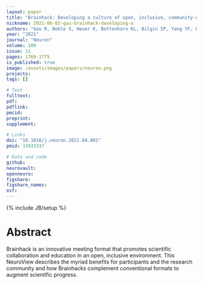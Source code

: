 ```yaml
---
layout: paper
title: "Brainhack: Developing a culture of open, inclusive, community-driven neuroscience"
nickname: 2021-06-02-gau-brainhack-developing-a
authors: "Gau R, Noble S, Heuer K, Bottenhorn KL, Bilgin IP, Yang YF, Huntenburg JM, Bayer JMM, Bethlehem RAI, Rhoads SA, Vogelbacher C, Borghesani V, Levitis E, Wang HT, Van Den Bossche S, Kobeleva X, Legarreta JH, Guay S, Atay SM, Varoquaux GP, Huijser DC, Sandstrom MS, Herholz P, Nastase SA, Badhwar A, Dumas G, Schwab S, Moia S, Dayan M, Bassil Y, Brooks PP, Mancini M, Shine JM, O'Connor D, Xie X, Poggiali D, Friedrich P, Heinsfeld AS, Riedl L, Toro R, Caballero-Gaudes C, Eklund A, Garner KG, Nolan CR, Demeter DV, Barrios FA, Merchant JS, McDevitt EA, Oostenveld R, Craddock RC, Rokem A, Doyle A, Ghosh SS, Nikolaidis A, Stanley OW, Urunuela E"
year: "2021"
journal: "Neuron"
volume: 109
issue: 11
pages: 1769-1775
is_published: true
image: /assets/images/papers/neuron.png
projects:
tags: []

# Text
fulltext:
pdf:
pdflink:
pmcid:
preprint:
supplement:

# Links
doi: "10.1016/j.neuron.2021.04.001"
pmid: 33932337

# Data and code
github:
neurovault:
openneuro:
figshare:
figshare_names:
osf:
---
```

{% include JB/setup %}

# Abstract

Brainhack is an innovative meeting format that promotes scientific collaboration and education in an open, inclusive environment.
This NeuroView describes the myriad benefits for participants and the research community and how Brainhacks complement
conventional formats to augment scientific progress.

